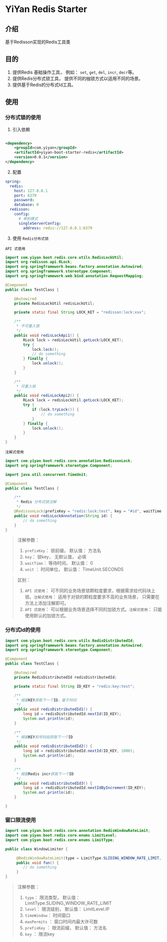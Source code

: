 # YiYan Redis Starter

## 介绍

基于Redisson实现的Redis工具类

## 目的

1. 提供Redis 基础操作工具， 例如： `set`, `get`, `del`, `incr`, `decr`等。
2. 提供Redis分布式锁工具， 提供不同的枷锁方式以适用不同的场景。
3. 提供基于Redis的分布式Id工具。

## 使用

### 分布式锁的使用

1. 引入依赖

```xml

<dependency>
    <groupId>com.yiyan</groupId>
    <artifactId>yiyan-boot-starter-redis</artifactId>
    <version>0.0.1</version>
</dependency>
```

2. 配置

```yaml
spring:
  redis:
    host: 127.0.0.1
    port: 6379
    password:
    database: 0
  redisson:
    config:
      # 单机模式
      singleServerConfig:
        address: redis://127.0.0.1:6379
```

3. 使用 `Redis分布式锁`

`API 式使用`

```java
import com.yiyan.boot.redis.core.utils.RedisLockUtil;
import org.redisson.api.RLock;
import org.springframework.beans.factory.annotation.Autowired;
import org.springframework.stereotype.Component;
import org.springframework.web.bind.annotation.RequestMapping;

@Component
public class TestClass {

    @Autowired
    private RedisLockUtil redisLockUtil;

    private static final String LOCK_KET = "redisson:lock:xxx";

    /**
     * 不可重入锁
     */
    public void redisLockApi1() {
        RLock lock = redisLockUtil.getLock(LOCK_KET);
        try {
            lock.lock();
            // do something
        } finally {
            lock.unlock();
        }
    }

    /**
     * 可重入锁
     */
    public void redisLockApi2() {
        RLock lock = redisLockUtil.getLock(LOCK_KET);
        try {
            if (lock.tryLock()) {
                // do something
            }
        } finally {
            lock.unlock();
        }
    }
}
```

`注解式使用`

```java
import com.yiyan.boot.redis.core.annotation.RedissonLock;
import org.springframework.stereotype.Component;

import java.util.concurrent.TimeUnit;

@Component
public class TestClass {

    /**
     * Redis 分布式锁注解
     */
    @RedissonLock(prefixKey = "redis:lock:test", key = "#id", waitTime = 1000, unit = TimeUnit.SECONDS)
    public void redisLockAnnotation(String id) {
        // do something
    }
}
```

> 注解参数：
> 1. `prefixKey`： 锁前缀， 默认值： 方法名
> 2. `key`： 锁key， 无默认值， 必填
> 3. `waitTime`： 等待时间， 默认值： 0
> 4. `unit` ： 时间单位， 默认值： TimeUnit.SECONDS


> 区别：
> 1. `API 式使用`： 可不同的业务场景锁颗粒度要求，根据需求给代码块上锁。`注解式使用`： 适用于对锁的颗粒度要求不高的业务场景，
     只需要在方法上添加注解即可。
> 2. `API 式使用`： 可以根据业务场景选择不同的加锁方式。`注解式使用`： 只能使用默认的加锁方式。

### 分布式Id的使用
```java
import com.yiyan.boot.redis.core.utils.RedisDistributedId;
import org.springframework.beans.factory.annotation.Autowired;
import org.springframework.stereotype.Component;

@Component
public class TestClass {

    @Autowired
    private RedisDistributedId redisDistributedId;

    private static final String ID_KEY = "redis:key:test";

    /**
     * 根据KEY获取下一个ID，基于时间
     */
    public void redisDistributedId1() {
        long id = redisDistributedId.nextId(ID_KEY);
        System.out.println(id);
    }

    /**
     * 根据KEY和号码段获取下一个ID
     */
    public void redisDistributedId2() {
        long id = redisDistributedId.nextId(ID_KEY, 1000);
        System.out.println(id);
    }

    /**
     * 根据Redis incr获取下一个ID
     */
    public void redisDistributedId3() {
        long id = redisDistributedId.nextIdByIncrement(ID_KEY);
        System.out.println(id);
    }

}
```

### 窗口限流使用

```java
import com.yiyan.boot.redis.core.annotation.RedisWindowRateLimit;
import com.yiyan.boot.redis.core.enums.LimitLevel;
import com.yiyan.boot.redis.core.enums.LimitType;

public class WindowLimiter {

     @RedisWindowRateLimit(type = LimitType.SLIDING_WINDOW_RATE_LIMIT, level = LimitLevel.IP, timeWindow = 5, maxPermits = 3)
     public void fun() {
        // do something
     }
}
```

> 注解参数：
> 1. `type`： 限流类型， 默认值： LimitType.SLIDING_WINDOW_RATE_LIMIT
> 2. `level`： 限流级别， 默认值： LimitLevel.IP
> 3. `timeWindow`： 时间窗口
> 4. `maxPermits` ： 窗口时间内最大许可数
> 5. `prefixKey` ： 限流前缀， 默认值： 方法名
> 6. `key` ： 限流key